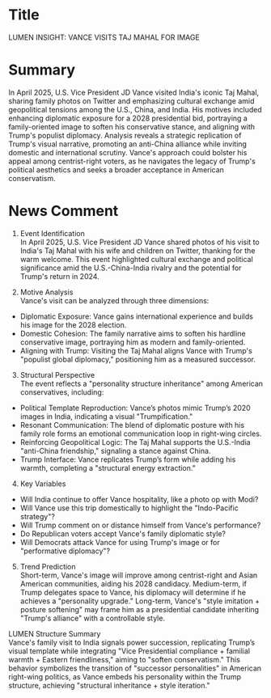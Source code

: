# Title
LUMEN INSIGHT: VANCE VISITS TAJ MAHAL FOR IMAGE

# Summary
In April 2025, U.S. Vice President JD Vance visited India's iconic Taj Mahal, sharing family photos on Twitter and emphasizing cultural exchange amid geopolitical tensions among the U.S., China, and India. His motives included enhancing diplomatic exposure for a 2028 presidential bid, portraying a family-oriented image to soften his conservative stance, and aligning with Trump's populist diplomacy. Analysis reveals a strategic replication of Trump's visual narrative, promoting an anti-China alliance while inviting domestic and international scrutiny. Vance's approach could bolster his appeal among centrist-right voters, as he navigates the legacy of Trump's political aesthetics and seeks a broader acceptance in American conservatism.

# News Comment
1. Event Identification  
In April 2025, U.S. Vice President JD Vance shared photos of his visit to India's Taj Mahal with his wife and children on Twitter, thanking for the warm welcome. This event highlighted cultural exchange and political significance amid the U.S.-China-India rivalry and the potential for Trump's return in 2024.

2. Motive Analysis  
Vance's visit can be analyzed through three dimensions:  
- Diplomatic Exposure: Vance gains international experience and builds his image for the 2028 election.  
- Domestic Cohesion: The family narrative aims to soften his hardline conservative image, portraying him as modern and family-oriented.  
- Aligning with Trump: Visiting the Taj Mahal aligns Vance with Trump's "populist global diplomacy," positioning him as a measured successor.

3. Structural Perspective  
The event reflects a "personality structure inheritance" among American conservatives, including:  
- Political Template Reproduction: Vance’s photos mimic Trump’s 2020 images in India, indicating a visual "Trumpification."  
- Resonant Communication: The blend of diplomatic posture with his family role forms an emotional communication loop in right-wing circles.  
- Reinforcing Geopolitical Logic: The Taj Mahal supports the U.S.-India "anti-China friendship," signaling a stance against China.  
- Trump Interface: Vance replicates Trump’s form while adding his warmth, completing a "structural energy extraction." 

4. Key Variables  
- Will India continue to offer Vance hospitality, like a photo op with Modi?  
- Will Vance use this trip domestically to highlight the "Indo-Pacific strategy"?  
- Will Trump comment on or distance himself from Vance's performance?  
- Do Republican voters accept Vance's family diplomatic style?  
- Will Democrats attack Vance for using Trump's image or for "performative diplomacy"?

5. Trend Prediction  
Short-term, Vance's image will improve among centrist-right and Asian American communities, aiding his 2028 candidacy. Medium-term, if Trump delegates space to Vance, his diplomacy will determine if he achieves a "personality upgrade." Long-term, Vance's "style imitation + posture softening" may frame him as a presidential candidate inheriting "Trump's alliance" with a controllable style.

LUMEN Structure Summary  
Vance's family visit to India signals power succession, replicating Trump’s visual template while integrating "Vice Presidential compliance + familial warmth + Eastern friendliness," aiming to "soften conservatism." This behavior symbolizes the transition of "successor personalities" in American right-wing politics, as Vance embeds his personality within the Trump structure, achieving "structural inheritance + style iteration."
